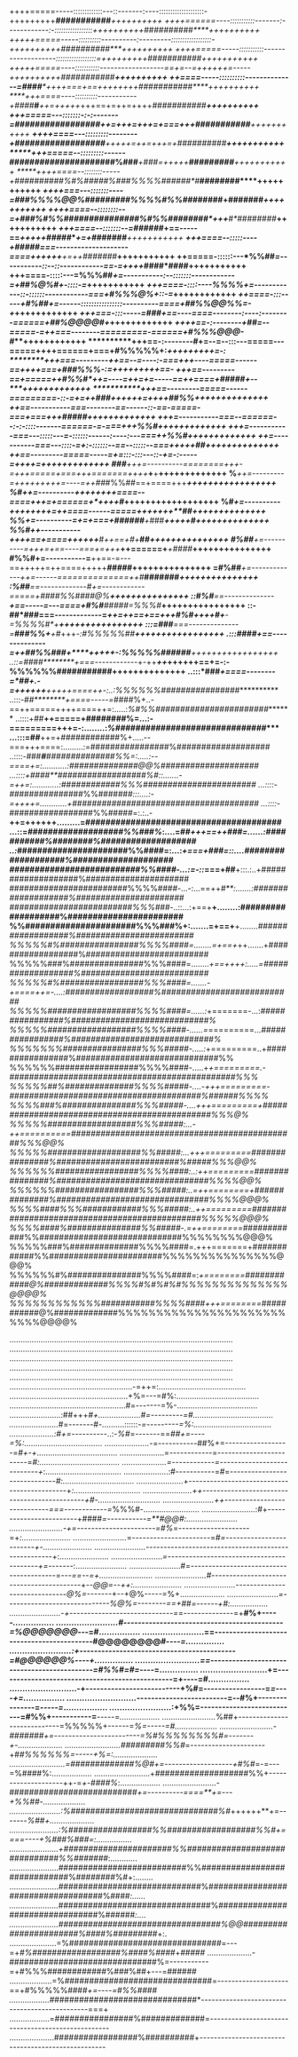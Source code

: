 
++++=====-----:::::::::::::---::-------:----::::::::::::::::::::-+++++++++**###########***++++++++++
++++======----:::::::::::-------:------------:-:::::::::::::::::++++++++++**##########****++++++++++
+++++=====-----::::::::::----------:---------::::::::::::::::::-++++++++++**##########****++++++++++
+*+++=====-----:::::::::::-------------------::::::::::::::::::=+++++++++**###########***+++++++++++
+*++++=====----:::::::::::------------------==+=--=++++++=-----++++++++++**###########****++++++++++
****++====-----::::::::::--------------=*##*#****#****++*++===+==++++++++**###########****++++++++++
****+++====----::::::::::-----------+###**#***#***++=+++++*+++==+=++=++++**###########****++++++++++
****+++=====---:::::::-:-:-------=*#################*++=+++=++*+=+===+++***###########***+++++++++++
****++++====---:::::::::--------+#########*#########***+*++*++***=++=+++=+*##########****+++++++++++
*****+++=====--:::::::::------*#####################%###***+**#*##=+++++****#########****+++++++++++
*****++++====--::::::::-----+##########%#%#####%###%%%%###*#**##*#***********########****+++++++++++
******++++===---:::::::----=*****###%%%%@@%#########%%%%#%%###*#####**+******#######*****+++++++++++
******++++====--::::::::--=+***###%#%%##########***#####%#%%########*+++**#*########*****+++++++++++
*******+++====--:::::::--=#****#####*+==-----==****+*++++#####*******+=+****#*######*****+++++++++++
*******+++====--:::::----+##*#*##*===--------------------====++++++***+=++***#######*****+++++++++++
********++=====-::::::---*%%#**#*=-----------::--::------------==-=++++*####*####********+++++++++++
********+++====-:::::---=%%%##*+=-----------:--:::::::------------=+****##%@%#+-::::-=***+++++++++++
********+++====-::::----*%%%%*+=------------::-::::::------------===+***#%%%@%+::-=*****++++++++++++
*********++====-:::-----+#%##*+=------::::::::::::::::----------====+*##%%@@%%=-+*******++++++++++++
*********+++===-:::-----=*###+==----====--------:----:--------======+*##%@@@@#+*********++++++++++++
*********++++==-:--------+##*=--=====-=++===--------=========-======+*#%%%@@@*-*#*******++++++++++++
**********+++==-:--------**#+=--=--:::---=====---=====++++======+===+**#%%%%%+:*********+++++++++=-:
**********+++===---------++*==--=----:-===+++----=====------==++++===+###%%%*-:=********+++++++++==-
***********+++==---------==+=====++**#%%#*++=----=++=+=-----==++====+**#####*+--*******+++++++++++++
***********+++==---------=====------=========-::-=+=+*+###*++++++=++++*#**#%%**+*******+++++++++++++
************++==-----------===--------==------::-==-=====-===+*===+++***#####**********+++++++++++++
************+++=-----------===--======--:-:-::::-------======-=-===++**+%%#************+++++++++++++
************+++=-----------===---:::::---=-::::::------:----:---===++***%%#************+++++++++++++
*************++=-----------===---::::-=*+:-::::::--=*=--:::::--===++++*+##+************+++++++++++++
*************++==---------=====-----=+*=:::-:::---::-*+=-:-----=+++****+*=*************+++++++++++++
#*##*********+++=----------========+++-=+++=====+===+*++=======++*++***+**+************+++++++++++++
%*************++=---------=+++++++++=----=++##*#%%#*#*==+====+++******++*++************+++++++++++++
%*#***********++=----------++++++++====--====+++=+======+*++++**#*****++++************++++++++++++++
%#*************+=----------++++++++=++====------=====+++++++**##**********************++++++++++++++
%%*************+=----------=+=+===+*######****+*###*****+++++********#****************++++++++++++++
%%#************++-----------++++==+====+*+++++******#***++==+*#*+***##***************+++++++++++++++
#%#*#***********+=----------=+++=+==----===+=+++***++======+***+**####***************+++++++++++++++
#%%#************+=-----------=**++==-=---==+++++=++====+++++*****#####***************+++++++++++++++
=#%##***********+=-------------***++=------==============++*#***#######**************+++++++++++++++
:*%##************==-------------**#*+=------------=====+*###**#%%####@%**************+++++++++++++++
::#%#************==--------------****+==-----=---====+*#%#***####**#=%%%#***********++++++++++++++++
::-##*###********===-------------=*****++=++==+==+++*#%#++*++*#*+**-=%%%%#*+********++++++++++++++++
:::=#*##*********===--------------=*****##*********#%%*+**+*#*+++*-:#%%%%%##*******+++++++++++++++++
.:::*####********+==--------------=+*****+**##%%###**+*****++++*+-:*%%%%%######****+++++++++++++++++
..::=####********+===------------*+-++***++*+++********+++==+**=-:-%%%%%%###########**++++++++++++++
..:::*###********+====--------=*##+.-=++++++*****+++++====+*+-:..:%%%%%%################************
..:::-*##********+====-----=*####%+..-==++=====++++====++=:.....:*%#%%#######################*******
..::::+##********++=====+########%=...:-=========+++=-:........:*%##############################****
...:::=##********++=+############%+.....--===+++====:.........:=################%###################
..::::-###****#***##############%%=:.....:--====+=:...........:##############@@%####################
...::::+####**##################%#::.......-=++=:............:############%%%#######################
...::::-##*#############%%#######*:::....:-=++++=............+######################################
...::::-*#################%%#####=:.:..-**++=++++++.........=#######################################
...::=*###################%%###%*:....=##*+++==++###=......:###########%########%###################
..:*######################%%####=:...:****+===+*##*#=::....*###################%####################
##########################%%####-...:=-::*===+##**+:::.:..+###################%#####################
########################%%%%####-...-:...==++*#**:.......:###################%######################
#########################%%%###*-..::...:+==+**+........:###################%#######################
%%######################%%%###%+:.......=+==+**+........*##################%########################
%%%%%#%################%%%%####=........=+==+*++.......+##################%#########################
%%%%%###%###############%%%####=........*+==++++:.....=##################%##########################
%%%%%#%#################%%%####=.......-+====++=-....:##################%###########################
%%%%%##################%%%%####=......:*+=======-...:*################%############################%
%%%%%##################%%%%####-......=*=========...*################%#############################%
%%%%%%%################%%%#####-.....:*+=========..+################%#############################%%
%%%%%%#################%%%%####-.....+*+=========.-##############################################%%%
%%%%%##%##############%%%%#####-....-+++=========-#######################################%######%%%%
%%%%###%###############%%%#####-....+++=========+##############################################%%%@%
%%%%%##################%%%#####:...-++==========##############################################%%%@@%
%%%%%###################%%#####:...+++=========###############%#########################%#####%%%@@%
%%%%%%#################%%%%####:..:++=========###############%###############################%%%%@@%
%%%%%%#################%%%#####:..=++========+##############%###############################%%%%@@@%
%%%%####%%%############%%%#####:..++=========##############################################%%%%%@@@%
%%%%####%###############%%#####-.=++========*############%%#############################%%%%%%%%@@@%
%%%%%###%##############%%%%####=.+++=======+############%%#######################%%%%%%%%%%%%%%%@@@%
%%%%%%#%###############%%%%####=:*+========############@%#############%%%%#%#%#%#%%%%%%%%%%%%%%@@@@%
%%%%%%%%%%%%###########%%%%####+++========*###########@%#############%%%%%%%%%%%%%%%%%%%%%%%%%%@@@@%



....................................................................................................
....................................................................................................
....................................................................................................
....................................................................................................
....................................................................................................
.......................................................-=++=:.......................................
.....................................................+%=---=#%:.....................................
....................................................#=-------=%-....................................
.......................:##+++*#+...................#=---------=#....................................
......................*#=-------#-..........::::::-*=---------=%:...................................
....................:#+=---------*-..:-*%#*=-------==*##+=----=%:...................................
....................-*=-----------##%+=------------------=*#+-+*....................................
....................=*------------*=------------------------=*#:....................................
....................=*------------*=---------------------------+*:..................................
....................:#-----------=#=-----------------------------*#:................................
.....................*+--------------------------------------------+*:..............................
......................++---------------------------------------------+#-............................
.......................++----------------------------===------------=*%%%#-.........................
........................:#+------------------------+####*=-----------=**#@@#:.......................
........................-+=----------------------=#%*=--------------------=+*:......................
........................*=----------------------=#*=------------------------+-......................
.......................-*---------------------------------------------------+:......................
.......................*=-----------------------------------------+=-------*:.......................
.......................#=----------------------------------------=*---==--=+........................
.......................#-----------------------------------------*+--*@@=--++:......................
.......................*------------------------------*@%=-------*+--+@%-----=%+....................
.......................*=-----------------------------%@%=--------==+*##*=------+#:.................
.......................-+-----------------------------=*=--------------=+**#%+----*-................
........................#--------------------------------------------=%@@@@@@@*---=#................
........................==-------------------------------------------#@@@@@@@@#----*=...............
........................:+-------------------------------------------=#@@@@@@%*----*+...............
.........................==--------------------------------------------=#%%#=#=----*=...............
..........................+=------------------------------------------------=+----=#................
..........................-+--------------------------+%#=-----------------=*=----+=................
...........................*-------------------------=--#%+---------------=*-----=*.................
........................:+%%=---------------------------=#%%+-----------=**-----=*..................
........................*%##+----------------------------=%%%%%+------=*%=-----=#...................
........................-#######+=------------------------=%#%%%%%%%%#=-------+-....................
.........................#########%%#*=---------------------+#*#%%%%%%=-----+%=:....................
.........................=#############%@#+=-------------------+#%#*=-=---=%####%:..................
.........................+###################%%+--------------------++-=*+-####%*:..................
........................-##########################*+=----------====**+=---+%%##-...................
.......................:%##############################%#*++++++**+=-------*%##+....................
......................:%#################%%##################%%#+====----+%###%###=:................
......................+######################%%##############################%%#######*:............
......................##########################%%#############################%########%#+:........
......................#############################%###################################%####*:......
......................*###############################%################################%######*:....
......................#################################%@@#######################%####%#########*+:.
.....................=%###############################=---=+*#%##################%####%####*+*#####*
....................-##############################%=-----------=+#%%%############%###%##+---=######
...................=%##############################=--------------------==+#%%%%%####*+=----=#%%####
..................*##############################*----------------------------------------------===+
..................=################%#############=--------------------------------------------------
....................#################%##########+---------------------------------------------------
